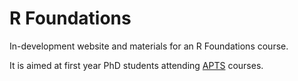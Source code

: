 # R Foundations

In-development website and materials for an R Foundations course.

It is aimed at first year PhD students attending [APTS](https://warwick.ac.uk/fac/sci/statistics/apts/) courses.
